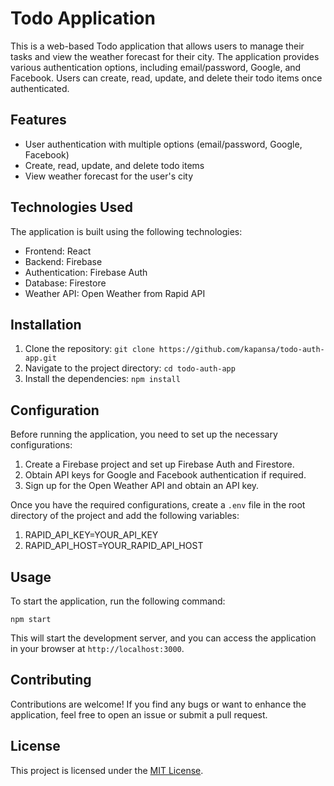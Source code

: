 # Todo Application

This is a web-based Todo application that allows users to manage their tasks and view the weather forecast for their city. The application provides various authentication options, including email/password, Google, and Facebook. Users can create, read, update, and delete their todo items once authenticated.

## Features

- User authentication with multiple options (email/password, Google, Facebook)
- Create, read, update, and delete todo items
- View weather forecast for the user's city

## Technologies Used

The application is built using the following technologies:

- Frontend: React
- Backend: Firebase
- Authentication: Firebase Auth
- Database: Firestore
- Weather API: Open Weather from Rapid API

## Installation

1. Clone the repository: `git clone https://github.com/kapansa/todo-auth-app.git`
2. Navigate to the project directory: `cd todo-auth-app`
3. Install the dependencies: `npm install`

## Configuration

Before running the application, you need to set up the necessary configurations:

1. Create a Firebase project and set up Firebase Auth and Firestore.
2. Obtain API keys for Google and Facebook authentication if required.
3. Sign up for the Open Weather API and obtain an API key.

Once you have the required configurations, create a `.env` file in the root directory of the project and add the following variables:

1. RAPID_API_KEY=YOUR_API_KEY
2. RAPID_API_HOST=YOUR_RAPID_API_HOST

## Usage

To start the application, run the following command:

`npm start`

This will start the development server, and you can access the application in your browser at `http://localhost:3000`.

## Contributing

Contributions are welcome! If you find any bugs or want to enhance the application, feel free to open an issue or submit a pull request.

## License

This project is licensed under the [MIT License](https://opensource.org/licenses/MIT).
